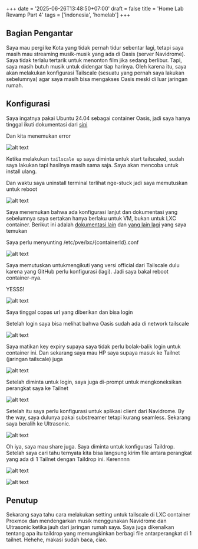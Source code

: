 +++
date = '2025-06-26T13:48:50+07:00'
draft = false
title = 'Home Lab Revamp Part 4'
tags = ['indonesia', 'homelab']
+++
## Bagian Pengantar
Saya mau pergi ke Kota yang tidak pernah tidur sebentar lagi, tetapi saya masih mau streaming musik-musik yang ada di Oasis (server Navidrome). Saya tidak terlalu tertarik untuk menonton film jika sedang berlibur. Tapi, saya masih butuh musik untuk didengar tiap harinya. Oleh karena itu, saya akan melakukan konfigurasi Tailscale (sesuatu yang pernah saya lakukan sebelumnya) agar saya masih bisa mengakses Oasis meski di luar jaringan rumah.

## Konfigurasi

Saya ingatnya pakai Ubuntu 24.04 sebagai container Oasis, jadi saya hanya tinggal ikuti dokumentasi dari [sini](https://tailscale.com/kb/1476/install-ubuntu-2404)

Dan kita menemukan error

![alt text](image.png)

Ketika melakukan `tailscale up` saya diminta untuk start tailscaled, sudah saya lakukan tapi hasilnya masih sama saja. Saya akan mencoba untuk install ulang.

Dan waktu saya uninstall terminal terlihat nge-stuck jadi saya memutuskan untuk reboot

![alt text](image-1.png)

Saya menemukan bahwa ada konfigurasi lanjut dan dokumentasi yang sebelumnya saya sertakan hanya berlaku untuk VM, bukan untuk LXC container. Berikut ini adalah [dokumentasi lain](https://github.com/mossc001/Tailscale-LXC/blob/main/Guide) dan [yang lain lagi](https://tailscale.com/kb/1130/lxc-unprivileged) yang saya temukan

Saya perlu menyunting /etc/pve/lxc/{containerId}.conf

![alt text](image-2.png)

Saya memutuskan untukmengikuti yang versi official dari Tailscale dulu karena yang GitHub perlu konfigurasi (lagi). Jadi saya bakal reboot container-nya.

YESSS!

![alt text](image-3.png)

Saya tinggal copas url yang diberikan dan bisa login

Setelah login saya bisa melihat bahwa Oasis sudah ada di network tailscale

![alt text](image-4.png)

Saya matikan key expiry supaya saya tidak perlu bolak-balik login untuk container ini. Dan sekarang saya mau HP saya supaya masuk ke Tailnet (jaringan tailscale) juga

![alt text](Untitled.jpg)

Setelah diminta untuk login, saya juga di-prompt untuk mengkoneksikan perangkat saya ke Tailnet

![alt text](Untitled-1.jpg)

Setelah itu saya perlu konfigurasi untuk aplikasi client dari Navidrome. By the way, saya dulunya pakai substreamer tetapi kurang seamless. Sekarang saya beralih ke Ultrasonic.

![alt text](Untitled-2.jpg)

Oh iya, saya mau share juga. Saya diminta untuk konfigurasi Taildrop. Setelah saya cari tahu ternyata kita bisa langsung kirim file antara perangkat yang ada di 1 Tailnet dengan Taildrop ini. Kerennnn

![alt text](Untitled-1-1.jpg)

![alt text](Untitled-3.jpg)

## Penutup

Sekarang saya tahu cara melakukan setting untuk tailscale di LXC container Proxmox dan mendengarkan musik menggunakan Navidrome dan Ultrasonic ketika jauh dari jaringan rumah saya. Saya juga dikenalkan tentang apa itu taildrop yang memungkinkan berbagi file antarperangkat di 1 tailnet. Hehehe, makasi sudah baca, ciao.